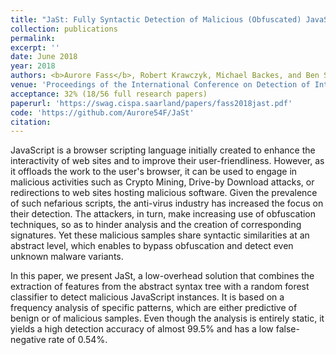 ```yaml
---
title: "JaSt: Fully Syntactic Detection of Malicious (Obfuscated) JavaScript"
collection: publications
permalink:
excerpt: ''
date: June 2018
year: 2018
authors: <b>Aurore Fass</b>, Robert Krawczyk, Michael Backes, and Ben Stock
venue: 'Proceedings of the International Conference on Detection of Intrusions and Malware, and Vulnerability Assessment (DIMVA)'
acceptance: 32% (18/56 full research papers)
paperurl: 'https://swag.cispa.saarland/papers/fass2018jast.pdf'
code: 'https://github.com/Aurore54F/JaSt'
citation:
---
```

JavaScript is a browser scripting language initially created to enhance the interactivity of web sites and to improve their user-friendliness. However, as it offloads the work to the user's browser, it can be used to engage in malicious activities such as Crypto Mining, Drive-by Download attacks, or redirections to web sites hosting malicious software. Given the prevalence of such nefarious scripts, the anti-virus industry has increased the focus on their detection. The attackers, in turn, make increasing use of obfuscation techniques, so as to hinder analysis and the creation of corresponding signatures. Yet these malicious samples share syntactic similarities at an abstract level, which enables to bypass obfuscation and detect even unknown malware variants.

In this paper, we present JaSt, a low-overhead solution that combines the extraction of features from the abstract syntax tree with a random forest classifier to detect malicious JavaScript instances. It is based on a frequency analysis of specific patterns, which are either predictive of benign or of malicious samples. Even though the analysis is entirely static, it yields a high detection accuracy of almost 99.5% and has a low false-negative rate of 0.54%.
